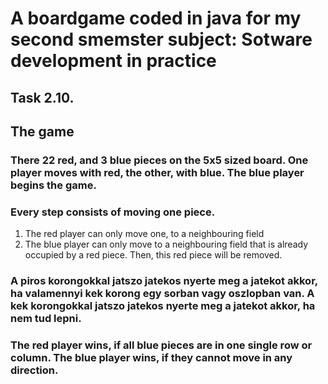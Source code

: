 # A boardgame coded in java for my second smemster subject: Sotware development in practice
## Task 2.10.

The game
-------------

### There 22 red, and 3 blue pieces on the 5x5 sized board. One player moves with red, the other, with blue. The blue player begins the game.
### Every step consists of moving one piece.

1. The red player can only move one, to a neighbouring field
2. The blue player can only move to a neighbouring field that is already occupied by a red piece. Then, this red piece will be removed.
   
### A piros korongokkal jatszo jatekos nyerte meg a jatekot akkor, ha valamennyi kek korong egy sorban vagy oszlopban van. A kek korongokkal jatszo jatekos nyerte meg a jatekot akkor, ha nem tud lepni.
### The red player wins, if all blue pieces are in one single row or column. The blue player wins, if they cannot move in any direction.
